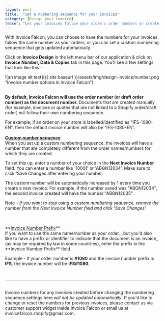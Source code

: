 ```yaml
---
layout: post
title:  "Set a numbering sequence for your invoices"
category: [Design your invoice]
teaser: "Let your invoices follow your store's order numbers or create a custom numbering system."
---
```


With Invoice Falcon, you can choose to have the numbers for your invoices follow the same number as your orders, or you can set a custom numbering sequence that gets updated automatically.

Click on **Invoice Design** in the left menu bar of our application & click on **Invoice Number, Date & Copies** tab in this page. You'll see a few settings that look like this -

![an image alt text]({{ site.baseurl }}/assets/img/design-invoice/number.png "Invoice number options in Invoice Falcon")

<br/>
<b>By default, Invoice Falcon will use the order number (or draft order number) as the document number.</b> Documents that are created manually (for example, invoices or quotes that are not linked to a Shopify order/draft order) will follow their own numbering sequence.

For example, if an order on your store is labelled/identified as "IFS-1080-EN", then the default invoice number will also be "IFS-1080-EN".
<br/>
<br/>
**<u>Custom number sequence</u>**
<br/>
When you set up a custom numbering sequence, the invoices will have a number that are completely different from the order names/numbers for which they are created.

To set this up, enter a number of your choice in the **Next Invoice Number** field. You can enter a number like '10001' or 'ABGN12034'. Make sure to click 'Save Changes after entering your number.

The custom number will be automatically increased by 1 every time you create a new invoice. For example, if the number saved was "ABGN12034", the second invoice created will have the number "ABGN12035".

Note - _If you want to stop using a custom numbering sequence, remove the number from the Next Invoice Number field and click 'Save Changes'._

<br/>
<br/>
**<u>Invoice Number Prefix</u>**
<br/>
If you want to use the same name/number as your order, _but you'd also like to have a prefix or identifier to indicate that the document is an invoice_ (as may be required by law in some countries), enter the prefix in the **Invoice Number Prefix** field.

Example - If your order number is **#1080** and the invoice number prefix is **IFS**, the invoice number will be **IFS#1080**.

<br/>
<hr/>
<br/>
Invoice numbers for any invoices created before changing the numbering sequence settings here <i>will not be updated automatically</i>. If you'd like to change or reset the numbers for previous invoices, please contact us via customer support widget inside Invoice Falcon or email us at invoicefalcon.shopify@gmail.com.
